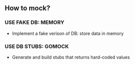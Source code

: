 ## How to mock?

### USE FAKE DB: MEMORY

- Implement a fake verison of DB: store data in memory

### USE DB STUBS: GOMOCK

- Generate and build stubs that returns hard-coded values